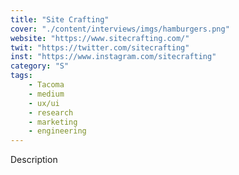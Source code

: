 ```yaml
---
title: "Site Crafting"
cover: "./content/interviews/imgs/hamburgers.png"
website: "https://www.sitecrafting.com/"
twit: "https://twitter.com/sitecrafting"
inst: "https://www.instagram.com/sitecrafting"
category: "S"
tags:
    - Tacoma
    - medium
    - ux/ui
    - research
    - marketing
    - engineering
---
```


Description
